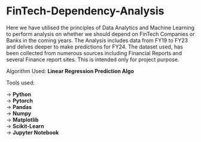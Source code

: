 # FinTech-Dependency-Analysis

Here we have utilised the principles of Data Analytics and Machine Learning to perform analysis on whether we should depend on FinTech Companies or Banks in the coming years.
The Analysis includes data from FY19 to FY23 and delves deeper to make predictions for FY24.
The dataset used, has been collected from numerous sources including Financial Reports and several Finance report sites.
This is intended only for project purpose.

Algorithm Used: **Linear Regression Prediction Algo**<br>

Tools used:<br>

-> **Python**<br>
-> **Pytorch**<br>
-> **Pandas**<br>
-> **Numpy**<br>
-> **Matplotlib**<br>
-> **Scikit-Learn**<br>
-> **Jupyter Notebook**
